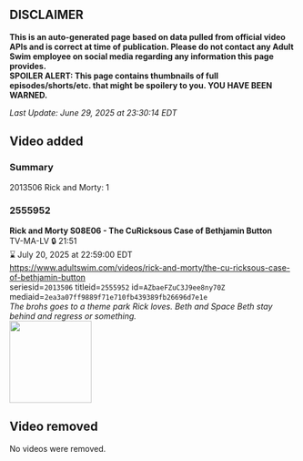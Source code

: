 ## DISCLAIMER
**This is an auto-generated page based on data pulled from official video APIs and is correct at time of publication. Please do not contact any Adult Swim employee on social media regarding any information this page provides.**  
**SPOILER ALERT: This page contains thumbnails of full episodes/shorts/etc. that might be spoilery to you. YOU HAVE BEEN WARNED.**  

_Last Update: June 29, 2025 at 23:30:14 EDT_
## Video added
### Summary
2013506 Rick and Morty: 1  
### 2555952
**Rick and Morty S08E06 - The CuRicksous Case of Bethjamin Button**  
TV-MA-LV 🔒 21:51  
⌛ July 20, 2025 at 22:59:00 EDT  
https://www.adultswim.com/videos/rick-and-morty/the-cu-ricksous-case-of-bethjamin-button  
seriesid=`2013506` titleid=`2555952` id=`AZbaeFZuC3J9ee8ny70Z` mediaid=`2ea3a07ff9889f71e710fb439389fb26696d7e1e`  
_The brohs goes to a theme park Rick loves. Beth and Space Beth stay behind and regress or something._  
<a href="https://media.cdn.adultswim.com/uploads/20250516/thumbnails/2_25516150295-RAM-S08E06-1920x1080.png"><img src="https://media.cdn.adultswim.com/uploads/20250516/thumbnails/2_25516150295-RAM-S08E06-1920x1080.png" height="144px" /></a>
## Video removed
No videos were removed.  
